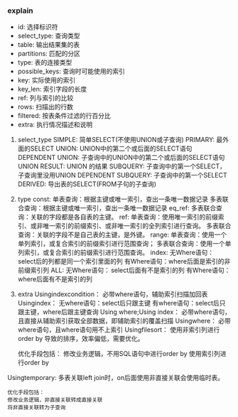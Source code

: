 ### explain
- id: 选择标识符 
- select_type: 查询类型 
- table: 输出结果集的表 
- partitions: 匹配的分区 
- type: 表的连接类型 
- possible_keys: 查询时可能使用的索引 
- key: 实际使用的索引 
- key_len: 索引字段的长度 
- ref: 列与索引的比较 
- rows: 扫描出的行数 
- filtered: 按表条件过滤的行百分比 
- extra: 执行情况描述和说明 

1. select_type
SIMPLE: 简单SELECT(不使用UNION或子查询) 
PRIMARY: 最外面的SELECT 
UNION: UNION中的第二个或后面的SELECT语句 
DEPENDENT UNION: 子查询中的UNION中的第二个或后面的SELECT语句 
UNION RESULT: UNION 的结果 
SUBQUERY: 子查询中的第一个SELECT，子查询里没用UNION 
DEPENDENT SUBQUERY: 子查询中的第一个SELECT 
DERIVED: 导出表的SELECT(FROM子句的子查询) 

2. type
const: 
    单表查询：根据主键或唯一索引，查出一条唯一数据记录 
    多表联合查询：根据主键或唯一索引，查出一条唯一数据记录 
eq_ref: 
    多表联合查询：关联的字段都是各自表的主键。 
ref: 
    单表查询：使用唯一索引的前缀索引、或非唯一索引的前缀索引、或非唯一索引的全列索引进行查询。 
    多表联合查询：关联的字段不是自己表的主键，是外键。 
range: 
    单表查询：使用一个单列索引，或复合索引的前缀索引进行范围查询； 
    多表联合查询：使用一个单列索引，或复合索引的前缀索引进行范围查询。 
index: 
    无Where语句：select后的列都是同一个索引里面的列 
    有Where语句：where后面是索引的非前缀索引列 
ALL: 
    无Where语句： select后面有不是索引的列 
    有Where语句：where后面有不是索引的列 

3. extra
Usingindexcondition： 
    必带where语句，辅助索引扫描加回表 
Usingindex： 
    无where语句：select后只跟主键 
    有where语句：select后只跟主键，where后跟主键查询 
Using where;Using index： 
    必带where语句，且直接从辅助索引获取全部数据，即辅助索引的覆盖扫描 
Usingwhere： 
    必带where语句，且where语句用不上索引 
Usingfilesort： 
    使用非索引列进行order by 导致的排序，效率偏低，需要优化。 

    优化手段包括： 
    修改业务逻辑，不用SQL语句中进行order by 
    使用索引列进行order by 

Usingtemporary: 
    多表关联left join时，on后面使用非直接关联会使用临时表。 

    优化手段包括： 
    修改业务逻辑，非直接关联转成直接关联 
    将非直接关联转为子查询 

